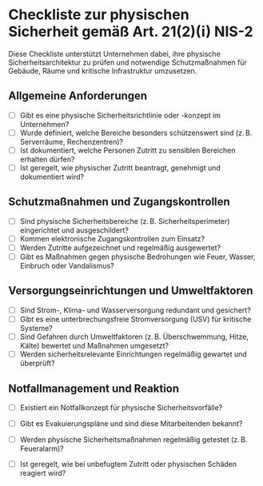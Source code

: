 # Checkliste zur physischen Sicherheit gemäß Art. 21(2)(i) NIS-2

Diese Checkliste unterstützt Unternehmen dabei, ihre physische Sicherheitsarchitektur zu prüfen und notwendige Schutzmaßnahmen für Gebäude, Räume und kritische Infrastruktur umzusetzen.

## Allgemeine Anforderungen

- [ ] Gibt es eine physische Sicherheitsrichtlinie oder -konzept im Unternehmen?
- [ ] Wurde definiert, welche Bereiche besonders schützenswert sind (z. B. Serverräume, Rechenzentren)?
- [ ] Ist dokumentiert, welche Personen Zutritt zu sensiblen Bereichen erhalten dürfen?
- [ ] Ist geregelt, wie physischer Zutritt beantragt, genehmigt und dokumentiert wird?

## Schutzmaßnahmen und Zugangskontrollen

- [ ] Sind physische Sicherheitsbereiche (z. B. Sicherheitsperimeter) eingerichtet und ausgeschildert?
- [ ] Kommen elektronische Zugangskontrollen zum Einsatz?
- [ ] Werden Zutritte aufgezeichnet und regelmäßig ausgewertet?
- [ ] Gibt es Maßnahmen gegen physische Bedrohungen wie Feuer, Wasser, Einbruch oder Vandalismus?

## Versorgungseinrichtungen und Umweltfaktoren

- [ ] Sind Strom-, Klima- und Wasserversorgung redundant und gesichert?
- [ ] Gibt es eine unterbrechungsfreie Stromversorgung (USV) für kritische Systeme?
- [ ] Sind Gefahren durch Umweltfaktoren (z. B. Überschwemmung, Hitze, Kälte) bewertet und Maßnahmen umgesetzt?
- [ ] Werden sicherheitsrelevante Einrichtungen regelmäßig gewartet und überprüft?

## Notfallmanagement und Reaktion

- [ ] Existiert ein Notfallkonzept für physische Sicherheitsvorfälle?
- [ ] Gibt es Evakuierungspläne und sind diese Mitarbeitenden bekannt?
- [ ] Werden physische Sicherheitsmaßnahmen regelmäßig getestet (z. B. Feueralarm)?
- [ ] Ist geregelt, wie bei unbefugtem Zutritt oder physischen Schäden reagiert wird?


